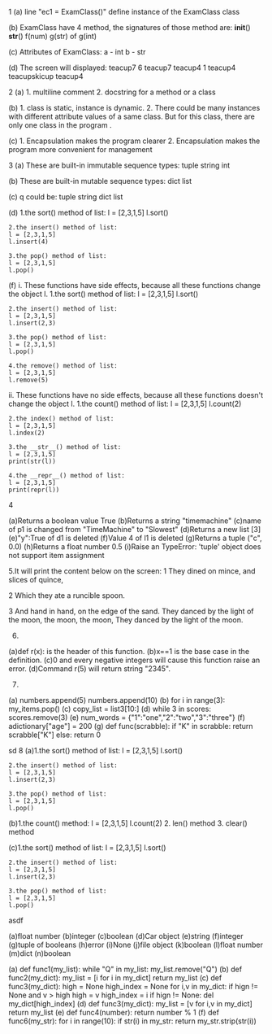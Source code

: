 1
(a) line "ec1 = ExamClass()" define instance of the ExamClass class

(b) ExamClass have 4 method, the signatures of those method are:
    __init__()
    __str__()
    f(num)
    g(str) of g(int)
    
(c) Attributes of ExamClass:
    a - int
    b - str

(d) The screen will displayed:
teacup7
6
teacup7
teacup4
1
teacup4
teacupskicup
teacup4


2
(a) 1. multiline comment
   2. docstring for a method or a class

(b) 1. class is static, instance is dynamic.
   2. There could be many instances with different attribute values of a same class. But for this class, there are only one class in the program  .

(c) 1. Encapsulation makes the program clearer 
   2.  Encapsulation makes the program more convenient for management


3
(a) These are built-in immutable sequence types:
    tuple
    string
    int

(b) These are built-in mutable sequence types:
    dict
    list
    
(c) q could be:
    tuple
    string
    dict
    list
    
(d) 1.the sort() method of list:
    l = [2,3,1,5]
    l.sort()
    
    2.the insert() method of list:
    l = [2,3,1,5]
    l.insert(4)
    
    3.the pop() method of list:
    l = [2,3,1,5]
    l.pop()
    
(f) i. These functions have side effects, because all these functions change the object l.
    1.the sort() method of list:
    l = [2,3,1,5]
    l.sort()
    
    2.the insert() method of list:
    l = [2,3,1,5]
    l.insert(2,3)
    
    3.the pop() method of list:
    l = [2,3,1,5]
    l.pop()
    
    4.the remove() method of list:
    l = [2,3,1,5]
    l.remove(5)
    
ii. These functions have no side effects, because all these functions doesn't change the object l.
    1.the count() method of list:
    l = [2,3,1,5]
    l.count(2)
    
    2.the index() method of list:
    l = [2,3,1,5]
    l.index(2)
    
    3.the __str__() method of list:
    l = [2,3,1,5]
    print(str(l))
    
    4.the __repr__() method of list:
    l = [2,3,1,5]
    print(repr(l))
    

4

(a)Returns a boolean value True
(b)Returns a string "timemachine"
(c)name of p1 is changed from "TimeMachine" to "Slowest"
(d)Returns a new list [3]
(e)"y":True of d1 is deleted
(f)Value 4 of l1 is deleted
(g)Returns a tuple ("c", 0.0) 
(h)Returns a float number 0.5
(i)Raise an TypeError: 'tuple' object does not support item assignment 

5.It will print the content below on the screen:
1
They dined on mince, and slices of quince,

2
Which they ate a runcible spoon.

3
And hand in hand, on the edge of the sand.
They danced by the light of the moon, the moon, the moon,
They danced by the light of the moon.

6.
(a)def r(x): is the header of this function.
(b)x==1 is the base case in the definition.
(c)0 and every negative integers will cause this function raise an error.
(d)Command r(5) will return string "2345".

7.
(a)
numbers.append(5)
numbers.append(10)
(b)
for i in range(3):
    my_items.pop()
(c)
copy_list = list3[10:]
(d)
while 3 in scores:
    scores.remove(3)
(e)
num_words = {"1":"one","2":"two","3":"three"}
(f)
adictionary["age"] = 200
(g)
def func(scrabble):
    if "K"  in scrabble:
        return scrabble["K"]
    else:
        return 0
        


sd
8
(a)1.the sort() method of list:
    l = [2,3,1,5]
    l.sort()
    
    2.the insert() method of list:
    l = [2,3,1,5]
    l.insert(2,3)
    
    3.the pop() method of list:
    l = [2,3,1,5]
    l.pop()
(b)1.the count() method:
    l = [2,3,1,5]
    l.count(2)
   2. len() method
   3. clear() method
   
(c)1.the sort() method of list:
    l = [2,3,1,5]
    l.sort()
    
    2.the insert() method of list:
    l = [2,3,1,5]
    l.insert(2,3)
    
    3.the pop() method of list:
    l = [2,3,1,5]
    l.pop()
    
asdf

(a)float number
(b)integer
(c)boolean
(d)Car object
(e)string
(f)integer
(g)tuple of booleans
(h)error
(i)None
(j)file object
(k)boolean
(l)float number
(m)dict
(n)boolean


(a)
def func1(my_list):
    while "Q" in my_list:
        my_list.remove("Q")
(b)
def func2(my_dict):
    my_list = [i for i in my_dict]
    return my_list
(c)
def func3(my_dict):
    high = None
    high_index = None
    for i,v in my_dict:
        if hign != None and v > high
        high = v
        high_index = i
    if hign != None:
        del my_dict[high_index]
(d)
def func3(my_dict):
    my_list = [v for i,v in my_dict]
    return my_list
(e)
def func4(number):
    return number % 1 
(f)
def func6(my_str):
    for i in range(10):
        if str(i) in my_str:
            return my_str.strip(str(i))
    